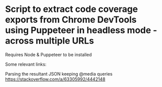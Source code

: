# Script to extract code coverage exports from Chrome DevTools using Puppeteer in headless mode - across multiple URLs

Requires Node & Puppeteer to be installed

Some relevant links:

Parsing the resultant JSON keeping @media queries
https://stackoverflow.com/a/63305992/4442148
